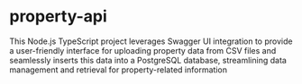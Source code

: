 # property-api
This Node.js TypeScript project leverages Swagger UI integration to provide a user-friendly interface for uploading property data from CSV files and seamlessly inserts this data into a PostgreSQL database, streamlining data management and retrieval for property-related information

